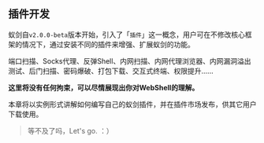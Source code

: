 插件开发
---

蚁剑自`v2.0.0-beta`版本开始，引入了「`插件`」这一概念，用户可在不修改核心框架的情况下，通过安装不同的插件来增强、扩展蚁剑的功能。


端口扫描、Socks代理、反弹Shell、内网扫描、内网代理浏览器、内网漏洞溢出测试、后门扫描、密码爆破、打包下载、交互式终端、权限提升......

**这里将没有任何拘束，可以尽情展现出你对WebShell的理解。**

本章将以实例形式讲解如何编写自己的蚁剑插件，并在插件市场发布，供其它用户下载使用。

> 等不及了吗，Let's go. ：）
